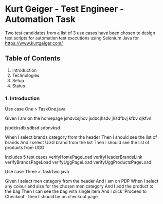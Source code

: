 # Kurt Geiger - Test Engineer - Automation Task

Two test candidates from a list of 3 use cases have been chosen to design test scripts for automation test executions using Selenium Java for https://www.kurtgeiger.com/

## Table of Contents
1. Introduction
2. Technologies
3. Setup
4. Status


### 1. Introduction 

Use case One > TaskOne.java

Given I am on the homepage
jshdvcsjhcv 
jsdbcjhsdv 
jhsdfbvj 
kfbv 
djkfvn 

jsbdcksdb
sdbsd
sdbnvksd


When I select brands category from the header
Then I should see the list of brands
And I select UGG brand from the list
Then I should see the list of products from UGG


Includes 5 test cases
verifyHomePageLoad
verifyHeaderBrandsLink
verifyBrandsPageLoad
verifyUggPageLoad
verifyUggProductsPageLoad

Use case Three > TaskTwo.java

Given I select men category from the header
And I am on PDP
When I select any colour and size for the chosen men category
And I add the product to the bag
Then I can see the bag with single item
And I click 'Proceed to Checkout'
Then I should be on checkout page


